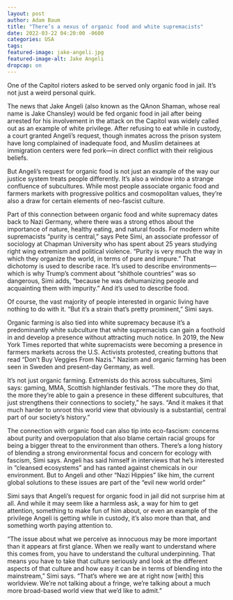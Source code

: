 ```yaml
---
layout: post
author: Adam Baum 
title: "There’s a nexus of organic food and white supremacists"
date: 2022-03-22 04:20:00 -0600
categories: USA  
tags: 
featured-image: jake-angeli.jpg
featured-image-alt: Jake Angeli 
dropcap: on 
---
```

One of the Capitol rioters asked to be served only organic food in jail. It’s not just a weird personal quirk.

The news that Jake Angeli (also known as the QAnon Shaman, whose real name is Jake Chansley) would be fed organic food in jail after being arrested for his involvement in the attack on the Capitol was widely called out as an example of white privilege. After refusing to eat while in custody, a court granted Angeli’s request, though inmates across the prison system have long complained of inadequate food, and Muslim detainees at immigration centers were fed pork—in direct conflict with their religious beliefs.

But Angeli’s request for organic food is not just an example of the way our justice system treats people differently. It’s also a window into a strange confluence of subcultures. While most people associate organic food and farmers markets with progressive politics and cosmopolitan values, they’re also a draw for certain elements of neo-fascist culture.

Part of this connection between organic food and white supremacy dates back to Nazi Germany, where there was a strong ethos about the importance of nature, healthy eating, and natural foods. For modern white supremacists “purity is central,” says Pete Simi, an associate professor of sociology at Chapman University who has spent about 25 years studying right wing extremism and political violence. “Purity is very much the way in which they organize the world, in terms of pure and impure.” That dichotomy is used to describe race. It’s used to describe environments—which is why Trump’s comment about “shithole countries” was so dangerous, Simi adds, “because he was dehumanizing people and acquainting them with impurity.” And it’s used to describe food.

Of course, the vast majority of people interested in organic living have nothing to do with it. “But it’s a strain that’s pretty prominent,” Simi says.

Organic farming is also tied into white supremacy because it’s a predominantly white subculture that white supremacists can gain a foothold in and develop a presence without attracting much notice. In 2019, the New York Times reported that white supremacists were becoming a presence in farmers markets across the U.S. Activists protested, creating buttons that read “Don’t Buy Veggies From Nazis.” Nazism and organic farming has been seen in Sweden and present-day Germany, as well.

It’s not just organic farming. Extremists do this across subcultures, Simi says: gaming, MMA, Scottish highlander festivals. “The more they do that, the more they’re able to gain a presence in these different subcultures, that just strengthens their connections to society,” he says. “And it makes it that much harder to unroot this world view that obviously is a substantial, central part of our society’s history.”

The connection with organic food can also tip into eco-fascism: concerns about purity and overpopulation that also blame certain racial groups for being a bigger threat to the environment than others. There’s a long history of blending a strong environmental focus and concern for ecology with fascism, Simi says. Angeli has said himself in interviews that he’s interested in “cleansed ecosystems” and has ranted against chemicals in our environment. But to Angeli and other “Nazi Hippies” like him, the current global solutions to these issues are part of the “evil new world order”

Simi says that Angeli’s request for organic food in jail did not surprise him at all. And while it may seem like a harmless ask, a way for him to get attention, something to make fun of him about, or even an example of the privilege Angeli is getting while in custody, it’s also more than that, and something worth paying attention to.

“The issue about what we perceive as innocuous may be more important than it appears at first glance. When we really want to understand where this comes from, you have to understand the cultural underpinning. That means you have to take that culture seriously and look at the different aspects of that culture and how easy it can be in terms of blending into the mainstream,” Simi says. “That’s where we are at right now [with] this worldview. We’re not talking about a fringe, we’re talking about a much more broad-based world view that we’d like to admit.”
